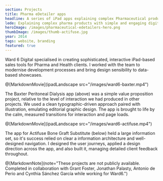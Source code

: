 ```yaml
---
section: Projects
title: Pharma eDetailer apps
headline: A series of iPad apps explaining complex Pharmaceutical products with simple and engaging digital stories.
lede: Explaining complex pharma products with simple and engaging digital stories.
heroImage: /images/pharmaceutical-edetailers-hero.png
thumbImage: /images/thumb-actifuse.jpg
year: 2014
tags: website, branding
featured: true
---
```


Ward 6 Digital specialised in creating sophisticated, interactive iPad-based sales tools for Pharma and Health clients. I worked with the team to modernise development processes and bring design sensibility to data-based showcases.

@[MarkdownMovie](ipadLandscape src="/images/ward6-baxter.mp4")

The Baxter Peritoneal Dialysis app (above) was a simple value proposition project, relative to the level of interaction we had produced in other projects. We used a clean typographic-driven approach paired with illustration, emulating editorial graphic design. The app is brought to life by the calm, measured transitions for interaction and page loads.

@[MarkdownMovie](ipadLandscape src="/images/ward6-actifuse.mp4")

The app for Actifuse Bone Graft Substitute (below) held a large information set, so it's success relied on clear a information architecture and well-designed navigation. I designed the user journeys, applied a design direction across the app, and also built it, managing detailed client feedback throughout.

@[MarkdownNote](note="These projects are not publicly available. Completed in collaboration with Grant Foster, Jonathan Palasty, Antonio de Perio and Cynthia Sánchez García while working for Ward6.")
